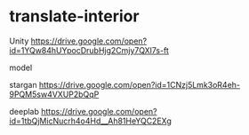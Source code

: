 # translate-interior
Unity
https://drive.google.com/open?id=1YQw84hUYpocDrubHjg2Cmjy7QXl7s-ft

model

stargan
https://drive.google.com/open?id=1CNzj5Lmk3oR4eh-9PQM5sw4VXUP2bQqP

deeplab
https://drive.google.com/open?id=1tbQjMicNucrh4o4Hd__Ah81HeYQC2EXg
